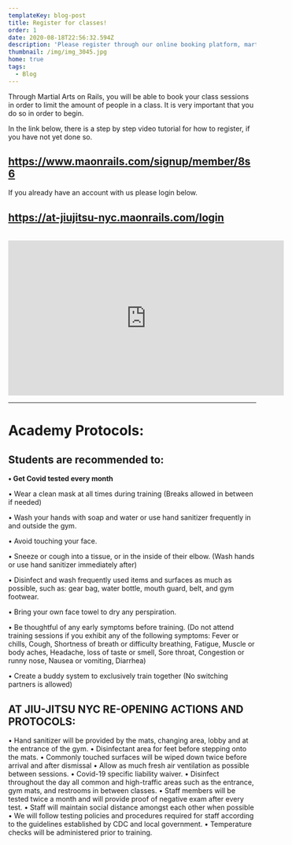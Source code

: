 ```yaml
---
templateKey: blog-post
title: Register for classes!
order: 1
date: 2020-08-18T22:56:32.594Z
description: 'Please register through our online booking platform, martial arts on rails. '
thumbnail: /img/img_3045.jpg
home: true
tags:
  - Blog
---
```

Through Martial Arts on Rails, you will be able to book your class sessions in order to limit the amount of people in a class. It is very important that you do so in order to begin. 

In the link below, there is a step by step video tutorial for how to register, if you have not yet done so. 

## <https://www.maonrails.com/signup/member/8s6>

If you already have an account with us please login below.

## <https://at-jiujitsu-nyc.maonrails.com/login>

<br>

<iframe width="560" height="315" src="https://www.youtube.com/embed/Pna2MyGY56A" frameborder="0" allow="accelerometer; autoplay; encrypted-media; gyroscope; picture-in-picture" allowfullscreen></iframe>

- - -

# **Academy Protocols:**

## Students are recommended to:

**• Get Covid tested every month**

• Wear a clean mask at all times during training (Breaks allowed in between if needed)

• Wash your hands with soap and water or use hand sanitizer frequently in and outside the gym.

• Avoid touching your face.

• Sneeze or cough into a tissue, or in the inside of their elbow. (Wash hands or use hand sanitizer immediately after)

• Disinfect and wash frequently used items and surfaces as much as possible, such as: gear bag, water bottle, mouth guard, belt, and gym footwear.

• Bring your own face towel to dry any perspiration.

• Be thoughtful of any early symptoms before training. (Do not attend training sessions if you exhibit any of the following symptoms: Fever or chills, Cough, Shortness of breath or difficulty breathing, Fatigue, Muscle or body aches, Headache, loss of taste or smell, Sore throat, Congestion or runny nose, Nausea or vomiting, Diarrhea)

• Create a buddy system to exclusively train together (No switching partners is allowed)

## AT JIU-JITSU NYC RE-OPENING ACTIONS AND PROTOCOLS:

• Hand sanitizer will be provided by the mats, changing area, lobby and at the entrance of the gym. • Disinfectant area for feet before stepping onto the mats. • Commonly touched surfaces will be wiped down twice before arrival and after dismissal • Allow as much fresh air ventilation as possible between sessions. • Covid-19 specific liability waiver. • Disinfect throughout the day all common and high-traffic areas such as the entrance, gym mats, and restrooms in between classes. • Staff members will be tested twice a month and will provide proof of negative exam after every test. • Staff will maintain social distance amongst each other when possible • We will follow testing policies and procedures required for staff according to the guidelines established by CDC and local government. • Temperature checks will be administered prior to training.
